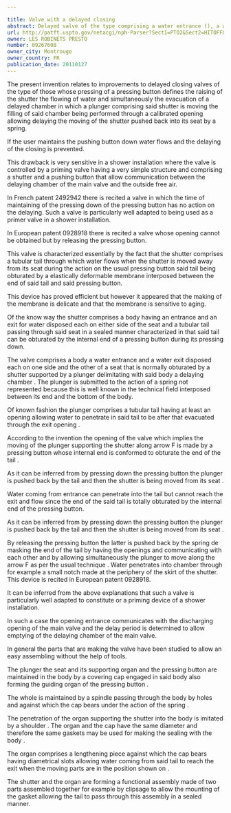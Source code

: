 ```yaml
---

title: Valve with a delayed closing
abstract: Delayed valve of the type comprising a water entrance (), a water exit (), a plunger () supporting a shutter () and comprising a tubular tail () passing through the seat () in a sealed manner and comprising, at least, an opening () through which water can penetrate when the shutter is moved away from its seat and an exit opening (), characterized in that the raising of the shutter is controlled by the pressing down of a pressing button () the internal end of which is conformed to obturate the exit opening () of the tail (), said pressing button being submitted to the action of a counter spring ().
url: http://patft.uspto.gov/netacgi/nph-Parser?Sect1=PTO2&Sect2=HITOFF&p=1&u=%2Fnetahtml%2FPTO%2Fsearch-adv.htm&r=1&f=G&l=50&d=PALL&S1=09267608&OS=09267608&RS=09267608
owner: LES ROBINETS PRESTO
number: 09267608
owner_city: Montrouge
owner_country: FR
publication_date: 20110127
---
```

The present invention relates to improvements to delayed closing valves of the type of those whose pressing of a pressing button defines the raising of the shutter the flowing of water and simultaneously the evacuation of a delayed chamber in which a plunger comprising said shutter is moving the filling of said chamber being performed through a calibrated opening allowing delaying the moving of the shutter pushed back into its seat by a spring.

If the user maintains the pushing button down water flows and the delaying of the closing is prevented.

This drawback is very sensitive in a shower installation where the valve is controlled by a priming valve having a very simple structure and comprising a shutter and a pushing button that allow communication between the delaying chamber of the main valve and the outside free air.

In French patent 2492942 there is recited a valve in which the time of maintaining of the pressing down of the pressing button has no action on the delaying. Such a valve is particularly well adapted to being used as a primer valve in a shower installation.

In European patent 0928918 there is recited a valve whose opening cannot be obtained but by releasing the pressing button.

This valve is characterized essentially by the fact that the shutter comprises a tubular tail through which water flows when the shutter is moved away from its seat during the action on the usual pressing button said tail being obturated by a elastically deformable membrane interposed between the end of said tail and said pressing button.

This device has proved efficient but however it appeared that the making of the membrane is delicate and that the membrane is sensitive to aging.

Of the know way the shutter comprises a body having an entrance and an exit for water disposed each on either side of the seat and a tubular tail passing through said seat in a sealed manner characterized in that said tail can be obturated by the internal end of a pressing button during its pressing down.

The valve comprises a body a water entrance and a water exit disposed each on one side and the other of a seat that is normally obturated by a shutter supported by a plunger delimitating with said body a delaying chamber . The plunger is submitted to the action of a spring not represented because this is well known in the technical field interposed between its end and the bottom of the body.

Of known fashion the plunger comprises a tubular tail having at least an opening allowing water to penetrate in said tail to be after that evacuated through the exit opening .

According to the invention the opening of the valve which implies the moving of the plunger supporting the shutter along arrow F is made by a pressing button whose internal end is conformed to obturate the end of the tail .

As it can be inferred from by pressing down the pressing button the plunger is pushed back by the tail and then the shutter is being moved from its seat .

Water coming from entrance can penetrate into the tail but cannot reach the exit and flow since the end of the said tail is totally obturated by the internal end of the pressing button.

As it can be inferred from by pressing down the pressing button the plunger is pushed back by the tail and then the shutter is being moved from its seat .

By releasing the pressing button the latter is pushed back by the spring de masking the end of the tail by having the openings and communicating with each other and by allowing simultaneously the plunger to move along the arrow F as per the usual technique . Water penetrates into chamber through for example a small notch made at the periphery of the skirt of the shutter. This device is recited in European patent 0928918.

It can be inferred from the above explanations that such a valve is particularly well adapted to constitute or a priming device of a shower installation.

In such a case the opening entrance communicates with the discharging opening of the main valve and the delay period is determined to allow emptying of the delaying chamber of the main valve.

In general the parts that are making the valve have been studied to allow an easy assembling without the help of tools.

The plunger the seat and its supporting organ and the pressing button are maintained in the body by a covering cap engaged in said body also forming the guiding organ of the pressing button .

The whole is maintained by a spindle passing through the body by holes and against which the cap bears under the action of the spring .

The penetration of the organ supporting the shutter into the body is imitated by a shoulder . The organ and the cap have the same diameter and therefore the same gaskets may be used for making the sealing with the body .

The organ comprises a lengthening piece against which the cap bears having diametrical slots allowing water coming from said tail to reach the exit when the moving parts are in the position shown on .

The shutter and the organ are forming a functional assembly made of two parts assembled together for example by clipsage to allow the mounting of the gasket allowing the tail to pass through this assembly in a sealed manner.

